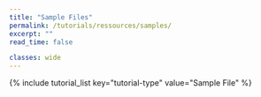 ```yaml
---
title: "Sample Files"
permalink: /tutorials/ressources/samples/
excerpt: ""
read_time: false

classes: wide
---
```


{% include tutorial_list key="tutorial-type" value="Sample File" %}
